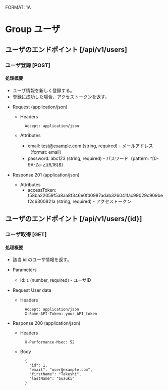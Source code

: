 FORMAT: 1A

# Group ユーザ
## ユーザのエンドポイント [/api/v1/users]
### ユーザ登録 [POST]
#### 処理概要

* ユーザ情報を新しく登録する。
* 登録に成功した場合、アクセストークンを返す。

+ Request (application/json)

    + Headers

            Accept: application/json

    + Attributes
        + email: test@example.com (string, required) - メールアドレス（format: email）
        + password: abc123 (string, required) - パスワード（pattern: ^[0-9A-Za-z]{6,16}$）

+ Response 201 (application/json)

    + Attributes
        + accessToken: f58ba22059f5a8aa8f346e0f40987adab326041fac99029c909bef2c6300821a (string, required) - アクセストークン


## ユーザのエンドポイント [/api/v1/users/{id}]
### ユーザ取得 [GET]
#### 処理概要

* 該当 id のユーザ情報を返す。

+ Parameters

    + id: `1` (number, required) - ユーザID

+ Request User data

    + Headers

            Accept: application/json
            X-Some-API-Token: your_API_token

+ Response 200 (application/json)

    + Headers

            X-Performance-Msec: 52

    + Body

            {
              "id": 1,
              "email": "user@example.com",
              "firstName": "Takeshi",
              "lastName": "Suzuki"
            }
